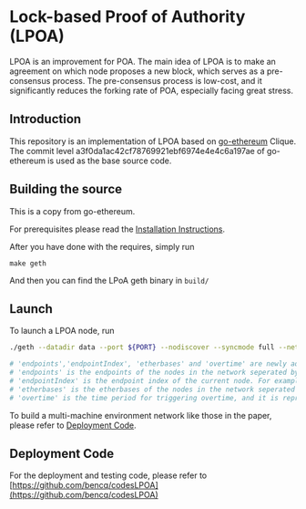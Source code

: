 # Lock-based Proof of Authority (LPOA)

LPOA is an improvement for POA. The main idea of LPOA is to make an agreement on which node proposes a new block, which serves as a pre-consensus process. The pre-consensus process is low-cost, and it significantly reduces the forking rate of POA, especially facing great stress.

## Introduction

This repository is an implementation of LPOA based on [go-ethereum](https://github.com/ethereum/go-ethereum) Clique. The commit level a3f0da1ac42cf78769921ebf6974e4e4c6a197ae of go-ethereum is used as the base source code.
## Building the source

This is a copy from go-ethereum.

For prerequisites please read the [Installation Instructions](https://geth.ethereum.org/docs/install-and-build/installing-geth).

After you have done with the requires, simply run

```shell
make geth
```

And then you can find the LPoA geth binary in `build/`

## Launch

To launch a LPOA node, run

```bash
./geth --datadir data --port ${PORT} --nodiscover --syncmode full --networkid 666666 --ws --ws.addr 0.0.0.0 --ws.api web3,eth --ws.origins \"*\" --allow-insecure-unlock --verbosity ${verbosity} --endpoints \"${endpoints}\" --endpointIndex ${i} --etherbases \"${etherbases}\" --overtime ${overtime} &>test${i}.log

# 'endpoints','endpointIndex', 'etherbases' and 'overtime' are newly added flags used in LPOA
# 'endpoints' is the endpoints of the nodes in the network seperated by commas. For example: "172.16.16.10:40303,172.16.16.39:40303"...
# 'endpointIndex' is the endpoint index of the current node. For example: "0"
# 'etherbases' is the etherbases of the nodes in the network seperated by commas. For exmpale: "0x68b0833C2cA1462E11048D09F3d7c9AfB05ccA42,0xC7dEB8a903CEC7e6e397962757447801D59e2d9d"...
# 'overtime' is the time period for triggering overtime, and it is represented in milliseconds. For example: "10000"
```




To build a multi-machine environment network like those in the paper, please refer to [Deployment Code](#Deployment).



## Deployment Code<span id = "Deployment"></span>

For the deployment and testing code, please refer to [https://github.com/bencq/codesLPOA](https://github.com/bencq/codesLPOA)

